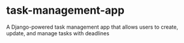 # task-management-app
 A Django-powered task management app that allows users to create, update, and manage tasks with deadlines 
